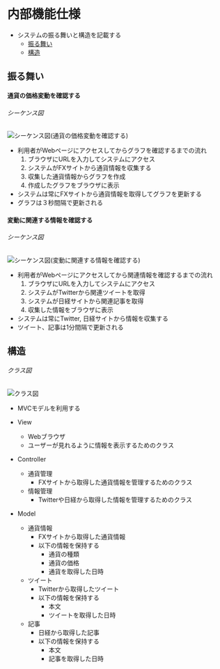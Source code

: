 # 内部機能仕様
- システムの振る舞いと構造を記載する
	- [振る舞い](http://localhost:8888/regulus_docs/internal.html#id2)
	- [構造](http://localhost:8888/regulus_docs/internal.html#id5)

## 振る舞い
#### 通貨の価格変動を確認する
###### シーケンス図
![](http://localhost:8888/regulus_docs/_images/sequence_graph.jpg "シーケンス図(通貨の価格変動を確認する)")

- 利用者がWebページにアクセスしてからグラフを確認するまでの流れ
	1. ブラウザにURLを入力してシステムにアクセス
	2. システムがFXサイトから通貨情報を収集する
	3. 収集した通貨情報からグラフを作成
	4. 作成したグラフをブラウザに表示
- システムは常にFXサイトから通貨情報を取得してグラフを更新する
- グラフは３秒間隔で更新される

#### 変動に関連する情報を確認する
###### シーケンス図
![](http://localhost:8888/regulus_docs/_images/sequence_info.jpg "シーケンス図(変動に関連する情報を確認する)")

- 利用者がWebページにアクセスしてから関連情報を確認するまでの流れ
	1. ブラウザにURLを入力してシステムにアクセス
	2. システムがTwitterから関連ツイートを取得
	3. システムが日経サイトから関連記事を取得
	4. 収集した情報をブラウザに表示
- システムは常にTwitter, 日経サイトから情報を収集する
- ツイート、記事は1分間隔で更新される

## 構造
###### クラス図
![](http://localhost:8888/regulus_docs/_images/class.jpg "クラス図")

- MVCモデルを利用する

- View
	- Webブラウザ
	- ユーザーが見れるように情報を表示するためのクラス

- Controller
	- 通貨管理
		- FXサイトから取得した通貨情報を管理するためのクラス
	- 情報管理
		- Twitterや日経から取得した情報を管理するためのクラス

- Model
	- 通貨情報
		- FXサイトから取得した通貨情報
		- 以下の情報を保持する
			- 通貨の種類
			- 通貨の価格
			- 通貨を取得した日時
	- ツイート
		- Twitterから取得したツイート
		- 以下の情報を保持する
			- 本文
			- ツイートを取得した日時
	- 記事
		- 日経から取得した記事
		- 以下の情報を保持する
			- 本文
			- 記事を取得した日時
